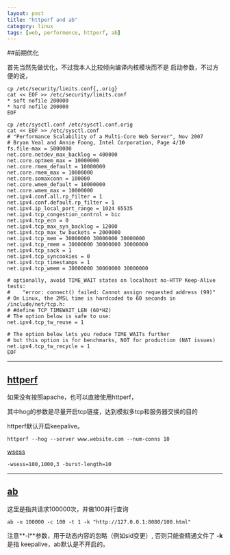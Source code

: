 ```yaml
---
layout: post
title: "httperf and ab"
category: linux
tags: [web, performence, httperf, ab]
---
```


##前期优化

首先当然先做优化，不过我本人比较倾向编译内核模块而不是
启动参数，不过方便的说，

```
cp /etc/security/limits.conf{,.orig}
cat << EOF >> /etc/security/limits.conf
* soft nofile 200000
* hard nofile 200000
EOF
```

```
cp /etc/sysctl.conf /etc/sysctl.conf.orig
cat << EOF >> /etc/sysctl.conf
# "Performance Scalability of a Multi-Core Web Server", Nov 2007
# Bryan Veal and Annie Foong, Intel Corporation, Page 4/10
fs.file-max = 5000000
net.core.netdev_max_backlog = 400000
net.core.optmem_max = 10000000
net.core.rmem_default = 10000000
net.core.rmem_max = 10000000
net.core.somaxconn = 100000
net.core.wmem_default = 10000000
net.core.wmem_max = 10000000
net.ipv4.conf.all.rp_filter = 1
net.ipv4.conf.default.rp_filter = 1
net.ipv4.ip_local_port_range = 1024 65535
net.ipv4.tcp_congestion_control = bic
net.ipv4.tcp_ecn = 0
net.ipv4.tcp_max_syn_backlog = 12000
net.ipv4.tcp_max_tw_buckets = 2000000
net.ipv4.tcp_mem = 30000000 30000000 30000000
net.ipv4.tcp_rmem = 30000000 30000000 30000000
net.ipv4.tcp_sack = 1
net.ipv4.tcp_syncookies = 0
net.ipv4.tcp_timestamps = 1
net.ipv4.tcp_wmem = 30000000 30000000 30000000    

# optionally, avoid TIME_WAIT states on localhost no-HTTP Keep-Alive tests:
#    "error: connect() failed: Cannot assign requested address (99)"
# On Linux, the 2MSL time is hardcoded to 60 seconds in /include/net/tcp.h:
# #define TCP_TIMEWAIT_LEN (60*HZ)
# The option below is safe to use:
net.ipv4.tcp_tw_reuse = 1

# The option below lets you reduce TIME_WAITs further
# but this option is for benchmarks, NOT for production (NAT issues)
net.ipv4.tcp_tw_recycle = 1
EOF
```

---

## [httperf](http://www.yolinux.com/TUTORIALS/WebServerBenchmarking.html)

如果没有按照apache，也可以直接使用httperf，

其中hog的参数是尽量开启tcp链接，达到模拟多tcp和服务器交换的目的

httperf默认开启keepalive。


```
httperf --hog --server www.website.com --num-conns 10
```

[wsess](http://www.51testing.com/html/89/15117689-3693913.html)

```
-wsess=100,1000,3 -burst-length=10
```

---

## [ab]( http://gwan.com/en_apachebench_httperf.html )

这里是指共请求100000次，并做100并行查询


```
ab -n 100000 -c 100 -t 1 -k "http://127.0.0.1:8080/100.html"
```

注意**-l**参数，用于动态内容的忽略（例如sid变更）, 否则只能查精通文件了
**-k** 是指 keepalive，ab默认是不开启的。

